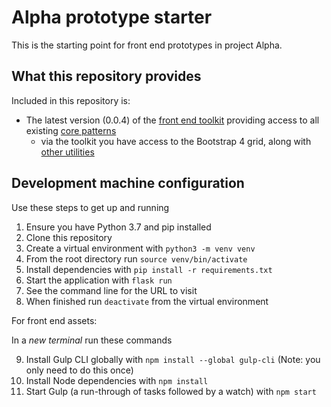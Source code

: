 # Alpha prototype starter

This is the starting point for front end prototypes in project Alpha. 

## What this repository provides

Included in this repository is: 

* The latest version (0.0.4) of the [front end toolkit](https://github.com/nationalarchives/tna-frontend-toolkit) providing access to all existing [core patterns](https://cdn.nationalarchives.gov.uk/toolkit/index.html)  
    * via the toolkit you have access to the Bootstrap 4 grid, along with [other utilities](https://github.com/nationalarchives/tna-frontend-toolkit/blob/develop/sass/navi.scss) 


## Development machine configuration

Use these steps to get up and running

1. Ensure you have Python 3.7 and pip installed
2. Clone this repository
3. Create a virtual environment with `python3 -m venv venv`
4. From the root directory run `source venv/bin/activate` 
5. Install dependencies with `pip install -r requirements.txt`
6. Start the application with `flask run`
7. See the command line for the URL to visit
8. When finished run `deactivate` from the virtual environment

For front end assets:

In a _new terminal_ run these commands

9. Install Gulp CLI globally with `npm install --global gulp-cli` (Note: you only need to do this once)
10. Install Node dependencies with `npm install`
11. Start Gulp (a run-through of tasks followed by a watch) with `npm start` 